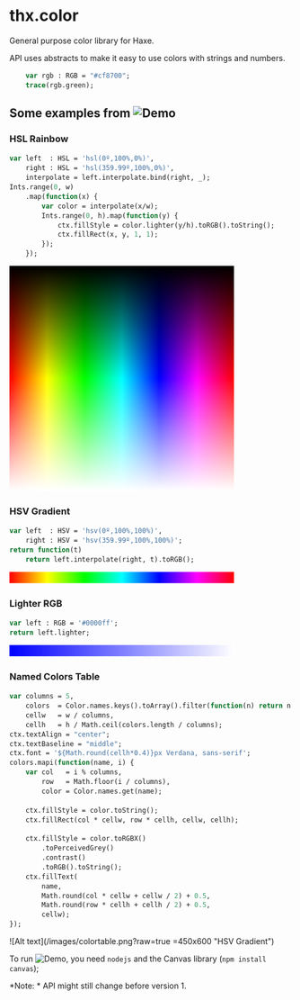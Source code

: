# thx.color

General purpose color library for Haxe.

API uses abstracts to make it easy to use colors with strings and numbers.

```haxe
    var rgb : RGB = "#cf8700";
    trace(rgb.green);
```

## Some examples from ![Demo](/demo/Demo.hx)

### HSL Rainbow

```haxe
var left  : HSL = 'hsl(0º,100%,0%)',
    right : HSL = 'hsl(359.99º,100%,0%)',
    interpolate = left.interpolate.bind(right, _);
Ints.range(0, w)
    .map(function(x) {
        var color = interpolate(x/w);
        Ints.range(0, h).map(function(y) {
            ctx.fillStyle = color.lighter(y/h).toRGB().toString();
            ctx.fillRect(x, y, 1, 1);
        });
    });
```

![Alt text](/images/rainbow.png?raw=true "HSL Rainbow")

### HSV Gradient

```haxe
var left  : HSV = 'hsv(0º,100%,100%)',
    right : HSV = 'hsv(359.99º,100%,100%)';
return function(t)
    return left.interpolate(right, t).toRGB();
```

![Alt text](/images/gradienthsv.png?raw=true "HSV Gradient")

### Lighter RGB

```haxe
var left : RGB = '#0000ff';
return left.lighter;
```

![Alt text](/images/lighterrgb.png?raw=true "HSV Gradient")

### Named Colors Table

```haxe
var columns = 5,
    colors  = Color.names.keys().toArray().filter(function(n) return n.indexOf(' ') < 0),
    cellw   = w / columns,
    cellh   = h / Math.ceil(colors.length / columns);
ctx.textAlign = "center";
ctx.textBaseline = "middle";
ctx.font = '${Math.round(cellh*0.4)}px Verdana, sans-serif';
colors.mapi(function(name, i) {
    var col   = i % columns,
        row   = Math.floor(i / columns),
        color = Color.names.get(name);

    ctx.fillStyle = color.toString();
    ctx.fillRect(col * cellw, row * cellh, cellw, cellh);

    ctx.fillStyle = color.toRGBX()
        .toPerceivedGrey()
        .contrast()
        .toRGB().toString();
    ctx.fillText(
        name,
        Math.round(col * cellw + cellw / 2) + 0.5,
        Math.round(row * cellh + cellh / 2) + 0.5,
        cellw);
});
```

![Alt text](/images/colortable.png?raw=true =450x600 "HSV Gradient")

To run ![Demo](/demo/Demo.hx), you need `nodejs` and the Canvas library (`npm install canvas`);

*Note: * API might still change before version 1.